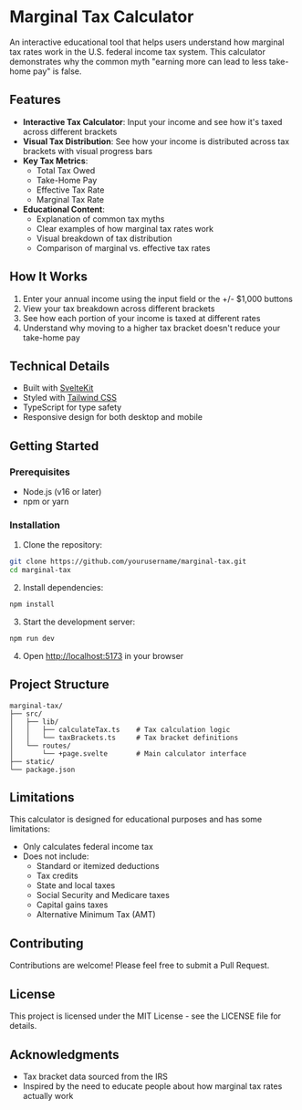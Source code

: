 # Marginal Tax Calculator

An interactive educational tool that helps users understand how marginal tax rates work in the U.S. federal income tax system. This calculator demonstrates why the common myth "earning more can lead to less take-home pay" is false.

## Features

- **Interactive Tax Calculator**: Input your income and see how it's taxed across different brackets
- **Visual Tax Distribution**: See how your income is distributed across tax brackets with visual progress bars
- **Key Tax Metrics**:
  - Total Tax Owed
  - Take-Home Pay
  - Effective Tax Rate
  - Marginal Tax Rate
- **Educational Content**:
  - Explanation of common tax myths
  - Clear examples of how marginal tax rates work
  - Visual breakdown of tax distribution
  - Comparison of marginal vs. effective tax rates

## How It Works

1. Enter your annual income using the input field or the +/- $1,000 buttons
2. View your tax breakdown across different brackets
3. See how each portion of your income is taxed at different rates
4. Understand why moving to a higher tax bracket doesn't reduce your take-home pay

## Technical Details

- Built with [SvelteKit](https://kit.svelte.dev/)
- Styled with [Tailwind CSS](https://tailwindcss.com/)
- TypeScript for type safety
- Responsive design for both desktop and mobile

## Getting Started

### Prerequisites

- Node.js (v16 or later)
- npm or yarn

### Installation

1. Clone the repository:
```bash
git clone https://github.com/yourusername/marginal-tax.git
cd marginal-tax
```

2. Install dependencies:
```bash
npm install
```

3. Start the development server:
```bash
npm run dev
```

4. Open [http://localhost:5173](http://localhost:5173) in your browser

## Project Structure

```
marginal-tax/
├── src/
│   ├── lib/
│   │   ├── calculateTax.ts    # Tax calculation logic
│   │   └── taxBrackets.ts     # Tax bracket definitions
│   └── routes/
│       └── +page.svelte       # Main calculator interface
├── static/
└── package.json
```

## Limitations

This calculator is designed for educational purposes and has some limitations:

- Only calculates federal income tax
- Does not include:
  - Standard or itemized deductions
  - Tax credits
  - State and local taxes
  - Social Security and Medicare taxes
  - Capital gains taxes
  - Alternative Minimum Tax (AMT)

## Contributing

Contributions are welcome! Please feel free to submit a Pull Request.

## License

This project is licensed under the MIT License - see the LICENSE file for details.

## Acknowledgments

- Tax bracket data sourced from the IRS
- Inspired by the need to educate people about how marginal tax rates actually work
